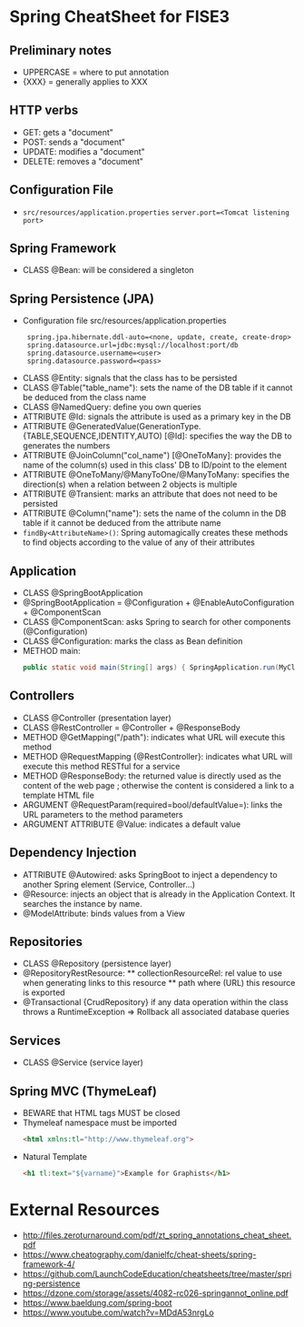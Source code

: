 # Spring CheatSheet for FISE3

## Preliminary notes
* UPPERCASE = where to put annotation
* {XXX} = generally applies to XXX

## HTTP verbs
* GET: gets a "document"
* POST: sends a "document"
* UPDATE: modifies a "document"
* DELETE: removes a "document"

## Configuration File
* `src/resources/application.properties`
  ```server.port=<Tomcat listening port>```

## Spring Framework
* CLASS @Bean: will be considered a singleton

## Spring Persistence (JPA)
* Configuration file src/resources/application.properties
  ```
   spring.jpa.hibernate.ddl-auto=<none, update, create, create-drop>
   spring.datasource.url=jdbc:mysql://localhost:port/db
   spring.datasource.username=<user>
   spring.datasource.password=<pass>
   ```
* CLASS @Entity: signals that the class has to be persisted
* CLASS @Table("table_name"): sets the name of the DB table if it cannot be deduced from the class name
* CLASS @NamedQuery: define you own queries
* ATTRIBUTE @Id: signals the attribute is used as a primary key in the DB
* ATTRIBUTE @GeneratedValue(GenerationType.{TABLE,SEQUENCE,IDENTITY,AUTO) [@Id]: specifies the way the DB to generates the numbers
* ATTRIBUTE @JoinColumn("col_name") [@OneToMany]:  provides the name of the column(s) used in this class' DB to ID/point to the element
* ATTRIBUTE @OneToMany/@ManyToOne/@ManyToMany: specifies the direction(s) when a relation between 2 objects is multiple
* ATTRIBUTE @Transient: marks an attribute that does not need to be persisted
* ATTRIBUTE @Column("name"): sets the name of the column in the DB table if it cannot be deduced from the attribute name 
* `findBy<AttributeName>()`: Spring automagically creates these methods to find objects according to the value of any of their attributes

## Application
* CLASS @SpringBootApplication
* @SpringBootApplication = @Configuration + @EnableAutoConfiguration + @ComponentScan
* CLASS @ComponentScan: asks Spring to search for other components (@Configuration)
* CLASS @Configuration: marks the class as Bean definition
* METHOD main:
  ```java
  public static void main(String[] args) { SpringApplication.run(MyClass.class, args); }
  ```

## Controllers
* CLASS @Controller (presentation layer)
* CLASS @RestController = @Controller + @ResponseBody
* METHOD @GetMapping("/path"): indicates what URL will execute this method
* METHOD @RequestMapping {@RestController}: indicates what URL will execute this method RESTful for a service
* METHOD @ResponseBody: the returned value is directly used as the content of the web page ; otherwise the content is considered a link to a template HTML file
* ARGUMENT @RequestParam(required=bool/defaultValue=<val>): links the URL parameters to the method parameters
* ARGUMENT ATTRIBUTE @Value: indicates a default value

## Dependency Injection
* ATTRIBUTE @Autowired: asks SpringBoot to inject a dependency to another Spring element (Service, Controller...)
* @Resource: injects an object that is already in the Application Context. It searches the instance by name.
* @ModelAttribute: binds values from a View

## Repositories
* CLASS @Repository (persistence layer)
* @RepositoryRestResource:
** collectionResourceRel: rel value to use when generating links to this resource
** path where (URL) this resource is exported
* @Transactional {CrudRepository} if any data operation within the class throws a RuntimeException => Rollback all associated database queries

## Services
* CLASS @Service (service layer)

## Spring MVC (ThymeLeaf)
* BEWARE that HTML tags MUST be closed
* Thymeleaf namespace must be imported
  ```html
  <html xmlns:tl="http://www.thymeleaf.org">
  ```
* Natural Template
  ```html
  <h1 tl:text="${varname}">Example for Graphists</h1>
  ```
  
# External Resources

* http://files.zeroturnaround.com/pdf/zt_spring_annotations_cheat_sheet.pdf
* https://www.cheatography.com/danielfc/cheat-sheets/spring-framework-4/
* https://github.com/LaunchCodeEducation/cheatsheets/tree/master/spring-persistence
* https://dzone.com/storage/assets/4082-rc026-springannot_online.pdf
* https://www.baeldung.com/spring-boot
* https://www.youtube.com/watch?v=MDdA53nrgLo
